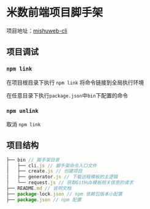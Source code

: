# 米数前端项目脚手架

项目地址：[mishuweb-cli](https://github.com/XueWenPeng/mishuweb-cli)

## 项目调试

### `npm link`

在项目根目录下执行 `npm link` 将命令链接到全局执行环境

在任意目录下执行`package.json`中`bin`下配置的命令

### `npm unlink`

取消 `npm link`

## 项目结构
```js
├── bin // 脚手架目录
│   ├── cli.js // 脚手架命令入口文件  
│   ├── create.js // 创建项目
│   ├── generator.js // 下载远程模板的主逻辑
│   └── request.js // 获取GitHub模板相关信息的请求
├── README.md // 说明文档
├── package-lock.json // npm 依赖包版本小配置
├── package.json // npm 配置